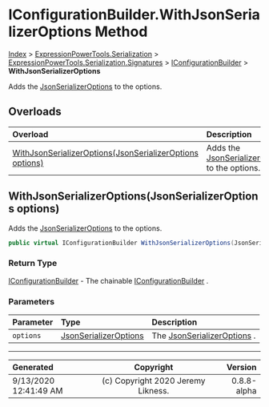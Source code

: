 ﻿# IConfigurationBuilder.WithJsonSerializerOptions Method

[Index](../index.md) > [ExpressionPowerTools.Serialization](ExpressionPowerTools.Serialization.a.md) > [ExpressionPowerTools.Serialization.Signatures](ExpressionPowerTools.Serialization.Signatures.n.md) > [IConfigurationBuilder](ExpressionPowerTools.Serialization.Signatures.IConfigurationBuilder.i.md) > **WithJsonSerializerOptions**

Adds the [JsonSerializerOptions](https://docs.microsoft.com/dotnet/api/system.text.json.jsonserializeroptions) to the options.

## Overloads

| Overload | Description |
| :-- | :-- |
| [WithJsonSerializerOptions(JsonSerializerOptions options)](#withjsonserializeroptionsjsonserializeroptions-options) | Adds the [JsonSerializerOptions](https://docs.microsoft.com/dotnet/api/system.text.json.jsonserializeroptions) to the options. |
## WithJsonSerializerOptions(JsonSerializerOptions options)

Adds the [JsonSerializerOptions](https://docs.microsoft.com/dotnet/api/system.text.json.jsonserializeroptions) to the options.

```csharp
public virtual IConfigurationBuilder WithJsonSerializerOptions(JsonSerializerOptions options)
```

### Return Type

 [IConfigurationBuilder](ExpressionPowerTools.Serialization.Signatures.IConfigurationBuilder.i.md)  - The chainable [IConfigurationBuilder](ExpressionPowerTools.Serialization.Signatures.IConfigurationBuilder.i.md) .

### Parameters

| Parameter | Type | Description |
| :-- | :-- | :-- |
| `options` | [JsonSerializerOptions](https://docs.microsoft.com/dotnet/api/system.text.json.jsonserializeroptions) | The [JsonSerializerOptions](https://docs.microsoft.com/dotnet/api/system.text.json.jsonserializeroptions) . |



---

| Generated | Copyright | Version |
| :-- | :-: | --: |
| 9/13/2020 12:41:49 AM | (c) Copyright 2020 Jeremy Likness. | 0.8.8-alpha |
